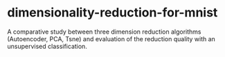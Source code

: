 # dimensionality-reduction-for-mnist
 A comparative study between three dimension reduction algorithms (Autoencoder, PCA, Tsne) and evaluation of the reduction quality with an unsupervised classification.
